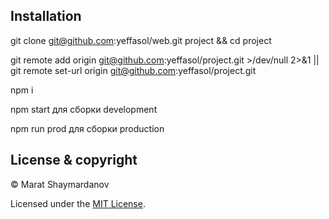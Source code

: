 ## Installation

git clone git@github.com:yeffasol/web.git project && cd project

git remote add origin git@github.com:yeffasol/project.git >/dev/null 2>&1 || git remote set-url origin git@github.com:yeffasol/project.git

npm i

npm start для сборки development

npm run prod для сборки production

## License & copyright

© Marat Shaymardanov

Licensed under the [MIT License](LICENSE).